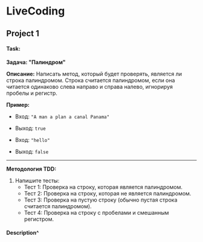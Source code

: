 # LiveCoding

## Project 1

#### Task:

**Задача: "Палиндром"**

**Описание:**
Написать метод, который будет проверять, является ли строка палиндромом. Строка считается палиндромом, если она читается одинаково слева направо и справа налево, игнорируя пробелы и регистр.

**Пример:**
- Вход: `"A man a plan a canal Panama"`
- Выход: `true`

- Вход: `"hello"`
- Выход: `false`

---

**Методология TDD:**

1. Напишите тесты:
    - Тест 1: Проверка на строку, которая является палиндромом.
    - Тест 2: Проверка на строку, которая не является палиндромом.
    - Тест 3: Проверка на пустую строку (обычно пустая строка считается палиндромом).
    - Тест 4: Проверка на строку с пробелами и смешанным регистром.


#### Description^